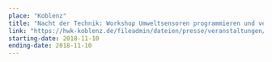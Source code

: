 ```yaml
---
place: "Koblenz"
title: "Nacht der Technik: Workshop Umweltsensoren programmieren und vernetzen"
link: "https://hwk-koblenz.de/fileadmin/dateien/presse/veranstaltungen/ndt/programmheft_ndt_2018.pdf"
starting-date: 2018-11-10
ending-date: 2018-11-10
---
```


